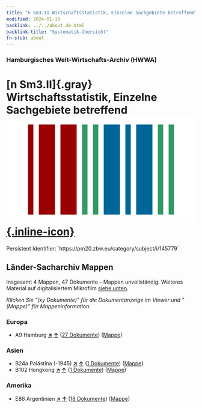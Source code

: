 ```yaml
---
title: "n Sm3.II Wirtschaftsstatistik, Einzelne Sachgebiete betreffend"
modified: 2024-01-13
backlink: ../../about.de.html
backlink-title: "Systematik-Übersicht"
fn-stub: about
---
```


### Hamburgisches Welt-Wirtschafts-Archiv (HWWA)

# [n Sm3.II]{.gray}&#8201; Wirtschaftsstatistik, Einzelne Sachgebiete betreffend &#160; [![Wikidata](/images/Wikidata-logo.svg "Wikidata"){.inline-icon}](http://www.wikidata.org/entity/Q104700351)

<div class="hint">Persistent Identifier: `https://pm20.zbw.eu/category/subject/i/145779`</div>







## Länder-Sacharchiv Mappen






Insgesamt 4 Mappen, 47 Dokumente - Mappen unvollständig. Weiteres Material auf digitalisiertem Mikrofilm [siehe unten](#filmsections).

_Klicken Sie "(xy Dokumente)" für die Dokumentanzeige im Viewer und "(Mappe)" für Mappeninformation._




### Europa

- A9 Hamburg [**&nearr;**](../../../geo/i/140905/about.de.html "Hamburg (alle Mappen)") [**&uarr;**](../../../geo/about.de.html#A9 "Ländersystematik") (<a href="https://pm20.zbw.eu/iiifview/folder/sh/140905,145779" title="über: Hamburg : Wirtschaftsstatistik, Einzelne Sachgebiete betreffend" target="_blank">27 Dokumente</a>) ([Mappe](../../../../folder/sh/1409xx/140905/1457xx/145779/about.de.html))

### Asien

- B24a Palästina (-1945) [**&nearr;**](../../../geo/i/141115/about.de.html "Palästina (-1945) (alle Mappen)") [**&uarr;**](../../../geo/about.de.html#B24a "Ländersystematik") (<a href="https://pm20.zbw.eu/iiifview/folder/sh/141115,145779" title="über: Palästina (-1945) : Wirtschaftsstatistik, Einzelne Sachgebiete betreffend" target="_blank">1 Dokumente</a>) ([Mappe](../../../../folder/sh/1411xx/141115/1457xx/145779/about.de.html))
- B102 Hongkong [**&nearr;**](../../../geo/i/141268/about.de.html "Hongkong (alle Mappen)") [**&uarr;**](../../../geo/about.de.html#B102 "Ländersystematik") (<a href="https://pm20.zbw.eu/iiifview/folder/sh/141268,145779" title="über: Hongkong : Wirtschaftsstatistik, Einzelne Sachgebiete betreffend" target="_blank">1 Dokumente</a>) ([Mappe](../../../../folder/sh/1412xx/141268/1457xx/145779/about.de.html))

### Amerika

- E86 Argentinien [**&nearr;**](../../../geo/i/141692/about.de.html "Argentinien (alle Mappen)") [**&uarr;**](../../../geo/about.de.html#E86 "Ländersystematik") (<a href="https://pm20.zbw.eu/iiifview/folder/sh/141692,145779" title="über: Argentinien : Wirtschaftsstatistik, Einzelne Sachgebiete betreffend" target="_blank">18 Dokumente</a>) ([Mappe](../../../../folder/sh/1416xx/141692/1457xx/145779/about.de.html))



<a id="filmsections" />













